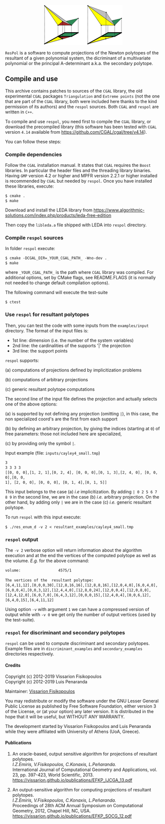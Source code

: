 <p align="center">
  <img src="figs/respol_logo.png">
</p>

`ResPol` is a software to compute projections of the Newton polytopes of the
resultant of a given polynomial system, the dicriminant of a multivariate polynomial
or the principal A-determinant a.k.a. the secondary polytope.

## Compile and use

This archive contains patches to sources of the `CGAL` library, the old experimental
`CGAL` packages `Triangulation` and `Extreme points` (not the one that are part
of the `CGAL` library, both were included here thanks to the kind permission of
its authors) and the `respol` sources. Both `CGAL` and `respol` are written in `C++`.

To compile and use `respol`, you need first to compile the `CGAL` library,
or download the precompiled library (this software has been tested with `CGAL`
version `4.14` available from https://github.com/CGAL/cgal/tree/v4.14).

You can follow these steps:


### Compile dependencies

Follow the `CGAL` installation manual. It states that `CGAL` requires the
`Boost` libraries. In particular the header files and the threading library
binaries. Having `GMP` version 4.2 or higher and MPFR version 2.2.1 or higher
installed is recommended by `CGAL` but needed by `respol`.
Once you have installed these libraries, execute:

```
$ cmake .
$ make
```

Download and install the LEDA library from
https://www.algorithmic-solutions.com/index.php/products/leda-free-edition

Then copy the `libleda.a` file shipped with LEDA into `respol` directory.

### Compile `respol` sources

In folder `respol` execute:

```
$ cmake -DCGAL_DIR=_YOUR_CGAL_PATH_ -Wno-dev .
$ make
```

where `_YOUR_CGAL_PATH_` is the path where `CGAL` library was compiled.
For additional options, set by CMake flags, see README.FLAGS
(it is normally not needed to change default compilation options).

The following command will execute the test-suite
```
$ ctest
```


### Use `respol` for resultant polytopes

Then, you can test the code with some inputs from the `examples/input` directory. The format of the input files is:

- 1st line: dimension (i.e. the number of the system variables)
- 2nd line: the cardinalities of the supports '|' the projection
- 3rd line: the support points

`respol` supports:

(a) computations of projections defined by implicitization problems

(b) computations of arbitrary projections

(c) generic resultant polytope computations

The second line of the input file defines the projection and actually
selects one of the above options:

(a) is supported by not defining any projection (omitting `|`), in this case, the non specialized coord's are the first from each support

(b) by defining an arbitrary projection, by giving the indices (starting at `0`) of free parameters: those not included here are specialized,

(c) by providing only the symbol `|`.

Input example (file: `inputs/cayley4_small.tmp`)

```
3
3 3 3 3
[[0, 0, 0],[1, 2, 1],[0, 2, 4], [0, 0, 0],[0, 1, 3],[2, 4, 0], [0, 0, 0],[0, 0,
1], [2, 0, 0], [0, 0, 0], [0, 1, 4],[0, 1, 5]]
```

This input belongs to the case
(a) *i.e* implicitization.
By adding `| 0 2 5 6 7 8 9` in the second line, we are in the case
(b) *i.e.* arbitrary projection. On the other hand, by adding only `|` we are in the case
(c) *i.e.* generic resultant polytope.

To run `respol` with this input execute:

`
$ ./res_enum_d -v 2 < resultant_examples/cayley4_small.tmp
`

### `respol` output

The `-v 2` verbose option will return information about the algorithm execution
and at the end the vertices of the computed polytope as well as the volume.
*E.g.* for the above command:

```
volume:					4575/1

The vertices of the  resultant polytope:
[6,4,11,12],[0,0,0,30],[12,8,16,16],[12,8,8,16],[12,0,4,0],[6,0,4,0],[6,0,0,4],[0,0,3,12],[12,4,4,0],[12,8,0,24],[12,0,0,4],[12,0,8,0],[12,4,12,0],[6,0,7,0],[6,4,3,12],[0,0,0,15],[12,4,0,4],[0,0,6,12],[6,4,0,15],[6,4,11,12]
```

Using option `-v` with argument `1` we can have a compressed version of output
while with `-v 0` we get only the number of output vertices (used by the test-suite).

### `respol` for discriminant and secondary polytopes

`respol` can be used to compute discriminant and secondary polytopes. Example files are
in `discriminant_examples` and `secondary_examples` directories respectively.

#### Credits

Copyright (c) 2012-2019 Vissarion Fisikopoulos  
Copyright (c) 2012-2019 Luis Penaranda  

Maintainer: [Vissarion Fisikopoulos](https://github.com/vissarion)

You may redistribute or modify the software under the GNU Lesser General Public License as published by Free Software Foundation, either version 3 of the License, or (at your option) any later version. It is distributed in the hope that it will be useful, but WITHOUT ANY WARRANTY.  

The development started by Vissarion Fisikopoulos and Luis Penaranda while they were affiliated with University of Athens (UoA, Greece).

#### Publications
1. An oracle-based, output sensitive algorithm for projections of resultant polytopes.  
*I.Z.Emiris, V.Fisikopoulos, C.Konaxis, L.Peñaranda.*  
International Journal of Computational Geometry and Applications, vol. 23, pp. 397-423, World Scientific, 2013.  
https://vissarion.github.io/publications/EFKP_IJCGA_13.pdf

2. An output-sensitive algorithm for computing projections of resultant polytopes.  
*I.Z.Emiris, V.Fisikopoulos, C.Konaxis, L.Peñaranda.*  
Proceedings of 28th ACM Annual Symposium on Computational Geometry, 2012, Chapel Hill, NC, USA.  
https://vissarion.github.io/publications/EFKP_SOCG_12.pdf
